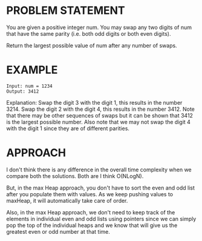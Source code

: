 # PROBLEM STATEMENT

You are given a positive integer num. You may swap any two digits of num that have the same parity (i.e. both odd digits or both even digits).

Return the largest possible value of num after any number of swaps.

# EXAMPLE

    Input: num = 1234
    Output: 3412

Explanation: Swap the digit 3 with the digit 1, this results in the number 3214.
Swap the digit 2 with the digit 4, this results in the number 3412.
Note that there may be other sequences of swaps but it can be shown that 3412 is the largest possible number.
Also note that we may not swap the digit 4 with the digit 1 since they are of different parities.

# APPROACH

I don't think there is any difference in the overall time complexity when we compare both the solutions. Both are I think O(NLogN).

But, in the max Heap approach, you don't have to sort the even and odd list after you populate them with values. As we keep pushing values to maxHeap, it will automatically take care of order.

Also, in the max Heap approach, we don't need to keep track of the elements in individual even and odd lists using pointers since we can simply pop the top of the individual heaps and we know that will give us the greatest even or odd number at that time.